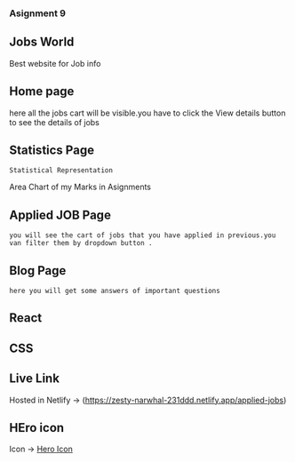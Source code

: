 ### Asignment 9
 ## Jobs World
 Best website for Job info
## Home page
  here all the jobs cart will be visible.you have to click the View details button to see the details of jobs
## Statistics Page
    Statistical Representation
   Area Chart of my Marks in Asignments
## Applied JOB Page
    you will see the cart of jobs that you have applied in previous.you van filter them by dropdown button .
## Blog Page
    here you will get some answers of important questions

## React
## CSS
## Live Link
Hosted in Netlify -> (https://zesty-narwhal-231ddd.netlify.app/applied-jobs)

## HEro icon 
 

Icon -> [Hero Icon](https://heroicons.com/)
